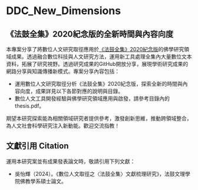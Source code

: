# DDC_New_Dimensions

## 《法鼓全集》2020紀念版的全新時間與內容向度

本專案分享了將數位人文研究取徑應用於[《法鼓全集》2020紀念版](https://ddc.shengyen.org/)的佛學研究領域成果。透過融合數位科技與人文研究方法，運用新工具處理全集內大量數位文本資料，拓展了研究視野。透過研究成果的GitHub開放分享，展現學術研究成果的網路分享與知識傳播新模式。專案分享內容包括：

-	運用數位人文研究取徑分析《法鼓全集》2020紀念版，探索全新的時間與內容向度，成果詳見以下各節對應的說明與目錄。
-	數位人文工具開發經驗與佛學研究領域應用與啟發，請參考目錄內的thesis.pdf。
  
期望本研究探索能為相關領域研究者提供參考，激發創新思維，推動跨領域整合，為人文社會科學研究注入新動能。歡迎交流指教！

## 文獻引用 Citation
運用本研究案並有成果發表論文時，敬請引用下列文獻：

-	吳怡輝（2024）。《數位人文取徑之〈法鼓全集〉文獻梳理研究》，法鼓文理學院佛教學系碩士論文。
